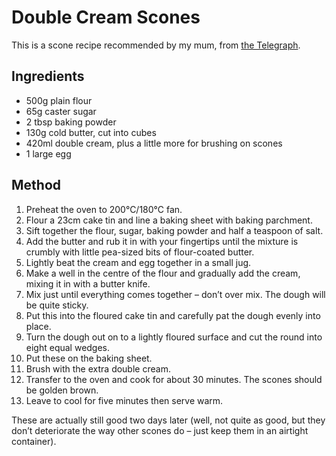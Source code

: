 
# Double Cream Scones # 

This is a scone recipe recommended by my mum, from [the Telegraph](https://www.telegraph.co.uk/recipes/0/double-cream-scones-recipe/?WT.mc_id=tmg_share_em).

## Ingredients ## 

- 500g plain flour
- 65g caster sugar
- 2 tbsp baking powder
- 130g cold butter, cut into cubes
- 420ml double cream, plus a little more for brushing on scones
- 1 large egg

## Method ## 

1. Preheat the oven to 200°C/180°C fan.
1. Flour a 23cm cake tin and line a baking sheet with baking parchment.
1. Sift together the flour, sugar, baking powder and half a teaspoon of salt.
1. Add the butter and rub it in with your fingertips until the mixture is crumbly with little pea-sized bits of flour-coated butter.
1. Lightly beat the cream and egg together in a small jug.
1. Make a well in the centre of the flour and gradually add the cream, mixing it in with a butter knife.
1. Mix just until everything comes together – don’t over mix. The dough will be quite sticky.
1. Put this into the floured cake tin and carefully pat the dough evenly into place.
1. Turn the dough out on to a lightly floured surface and cut the round into eight equal wedges.
1. Put these on the baking sheet.
1. Brush with the extra double cream.
1. Transfer to the oven and cook for about 30 minutes. The scones should be golden brown.
1. Leave to cool for five minutes then serve warm.

These are actually still good two days later (well, not quite as good, but they don’t deteriorate the way other scones do – just keep them in an airtight container).

